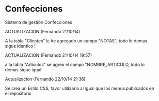 Confecciones
============

Sistema de gestión Confecciones

ACTUALIZACION (Fernando 21/10/14)

A la tabla "Clientes" le he agregado un campo "NOTAS", todo lo demas sigue identico !

ACTUALIZACION (Fernando 21/10/14 19:57)

a la tabla "Articulos" se agreo el campo "NOMBRE_ARTICULO, todo lo demas sigue igual!

Actualizacion (Fernando 22/10/14 21:36)

Se crea un Estilo CSS, favor utilizarlo al igual que los menus pubilcados en el repositorio
